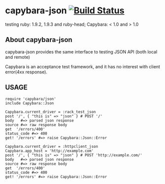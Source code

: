 # capybara-json [![Build Status](https://secure.travis-ci.org/okitan/capybara-json.png?branch=master)](http://travis-ci.org/okitan/capybara-json)

testing ruby: 1.9.2, 1.9.3 and ruby-head;  Capybara: < 1.0 and > 1.0

## About capybara-json

capybara-json provides the same interface to testing JSON API (both local and remote)

Capybara is an acceptance test framework, and it has no interest with client error(4xx response).

## USAGE
    require 'capybara/json'
    include Capybara::Json

    Capybara.current_driver = :rack_test_json
    post '/', { "this is" => "json" } # POST '/'
    body   #=> parsed json response
    source #=> raw response body
    get  '/errors/400'
    status_code #=> 400
    get! '/errors' #=> raise Capybara::Json::Error

    Capybara.current_driver = :httpclient_json
    Capybara.app_host = 'http://example.com'
    post '/', { "this is" => "json" } # POST 'http://example.com/'
    body   #=> parsed json response
    source #=> raw response body
    get  '/errors/400'
    status_code #=> 400
    get! '/errors' #=> raise Capybara::Json::Error
